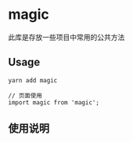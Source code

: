 # magic

此库是存放一些项目中常用的公共方法

## Usage
```
yarn add magic

// 页面使用
import magic from 'magic';
```
## 使用说明

